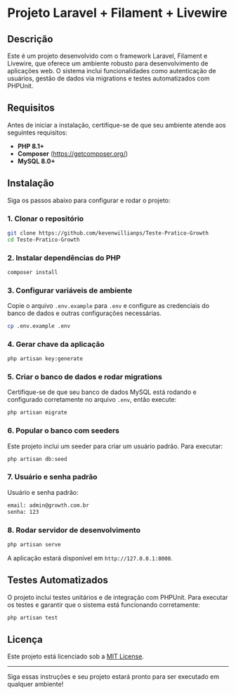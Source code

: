 # Projeto Laravel + Filament + Livewire

## Descrição
Este é um projeto desenvolvido com o framework Laravel, Filament e Livewire, que oferece um ambiente robusto para desenvolvimento de aplicações web. O sistema inclui funcionalidades como autenticação de usuários, gestão de dados via migrations e testes automatizados com PHPUnit.

## Requisitos
Antes de iniciar a instalação, certifique-se de que seu ambiente atende aos seguintes requisitos:

- **PHP 8.1+**
- **Composer** (https://getcomposer.org/)
- **MySQL 8.0+**

## Instalação

Siga os passos abaixo para configurar e rodar o projeto:

### 1. Clonar o repositório
```sh
git clone https://github.com/kevenwillianps/Teste-Pratico-Growth
cd Teste-Pratico-Growth
```

### 2. Instalar dependências do PHP
```sh
composer install
```

### 3. Configurar variáveis de ambiente
Copie o arquivo `.env.example` para `.env` e configure as credenciais do banco de dados e outras configurações necessárias.
```sh
cp .env.example .env
```

### 4. Gerar chave da aplicação
```sh
php artisan key:generate
```

### 5. Criar o banco de dados e rodar migrations
Certifique-se de que seu banco de dados MySQL está rodando e configurado corretamente no arquivo `.env`, então execute:
```sh
php artisan migrate
```

### 6. Popular o banco com seeders
Este projeto inclui um seeder para criar um usuário padrão. Para executar:
```sh
php artisan db:seed
```

### 7. Usuário e senha padrão
Usuário e senha padrão:
```sh
email: admin@growth.com.br
senha: 123
```

### 8. Rodar servidor de desenvolvimento
```sh
php artisan serve
```
A aplicação estará disponível em `http://127.0.0.1:8000`.

## Testes Automatizados
O projeto inclui testes unitários e de integração com PHPUnit. Para executar os testes e garantir que o sistema está funcionando corretamente:
```sh
php artisan test
```

## Licença
Este projeto está licenciado sob a [MIT License](LICENSE).

---

Siga essas instruções e seu projeto estará pronto para ser executado em qualquer ambiente!

